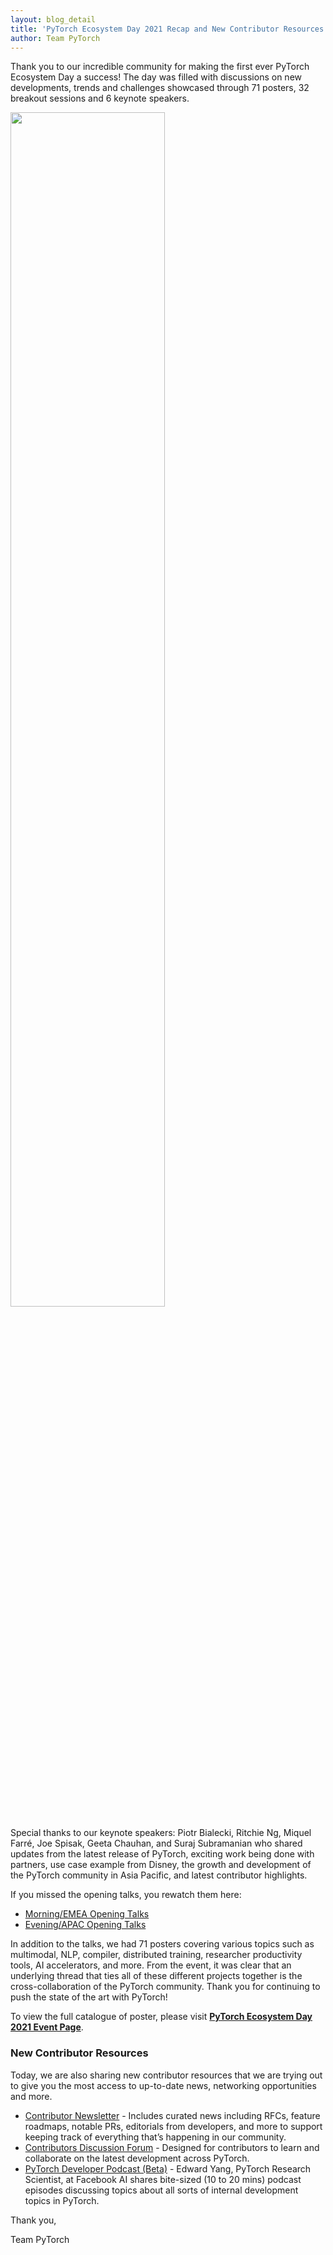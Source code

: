 ```yaml
---
layout: blog_detail
title: 'PyTorch Ecosystem Day 2021 Recap and New Contributor Resources'
author: Team PyTorch
---
```


Thank you to our incredible community for making the first ever PyTorch Ecosystem Day a success! The day was filled with discussions on new developments, trends and challenges showcased through 71 posters, 32 breakout sessions and 6 keynote speakers. 

<div class="text-center">
  <img src="{{ site.url }}/assets/images/ecosystem-day-thank-you.png" width="70%">
</div>

Special thanks to our keynote speakers: Piotr Bialecki, Ritchie Ng, Miquel Farré, Joe Spisak, Geeta Chauhan, and Suraj Subramanian who shared updates from the latest release of PyTorch, exciting work being done with partners, use case example from Disney, the growth and development of the PyTorch community in Asia Pacific, and latest contributor highlights.

If you missed the opening talks, you rewatch them here:
* [Morning/EMEA Opening Talks](https://www.youtube.com/watch?v=MYE01-XaSZA)
* [Evening/APAC Opening Talks](https://www.youtube.com/watch?v=CjU_6OaYKpw)

In addition to the talks, we had 71 posters covering various topics such as multimodal, NLP, compiler, distributed training, researcher productivity tools, AI accelerators, and more. From the event, it was clear that an underlying thread that ties all of these different projects together is the cross-collaboration of the PyTorch community. Thank you for continuing to push the state of the art with PyTorch! 

To view the full catalogue of poster, please visit **[PyTorch Ecosystem Day 2021 Event Page](https://pytorch.org/ecosystem/pted/2021)**.  

### New Contributor Resources 
Today, we are also sharing new contributor resources that we are trying out to give you the most access to up-to-date news, networking opportunities and more. 
* [Contributor Newsletter](https://pytorch.org/newsletter) - Includes curated news including RFCs, feature roadmaps, notable PRs, editorials from developers, and more to support keeping track of everything that’s happening in our community. 
* [Contributors Discussion Forum](https://dev-discuss.pytorch.org/) - Designed for contributors to learn and collaborate on the latest development across PyTorch. 
* [PyTorch Developer Podcast (Beta)](https://pytorch-dev-podcast.simplecast.com/) - Edward Yang, PyTorch Research Scientist, at Facebook AI shares bite-sized (10 to 20 mins) podcast episodes discussing topics about all sorts of internal development topics in PyTorch.

Thank you,

Team PyTorch
